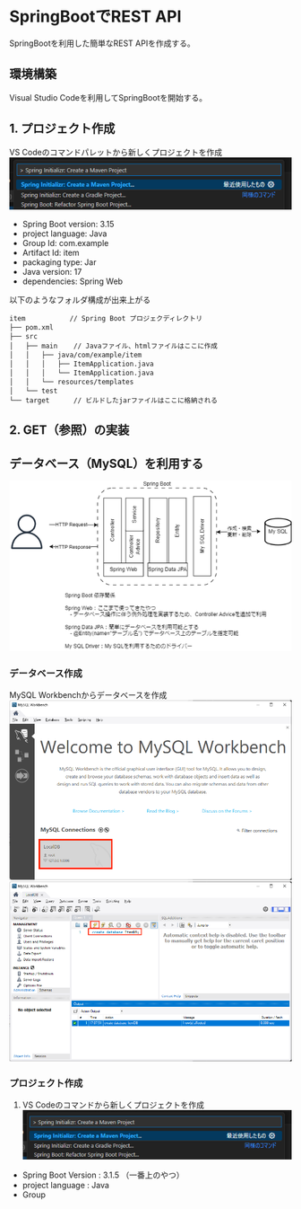 # SpringBootでREST API
SpringBootを利用した簡単なREST APIを作成する。

## 環境構築
Visual Studio Codeを利用してSpringBootを開始する。

## 1. プロジェクト作成
VS Codeのコマンドパレットから新しくプロジェクトを作成
![Create Project](_static/SpringBoot_REST_API/CreatePJ.png)
- Spring Boot version: 3.15
- project language: Java
- Group Id: com.example
- Artifact Id: item
- packaging type: Jar
- Java version: 17
- dependencies: Spring Web

以下のようなフォルダ構成が出来上がる
```
item           // Spring Boot プロジェクディレクトリ
├── pom.xml
├── src
│   ├── main    // Javaファイル、htmlファイルはここに作成
│   │   ├── java/com/example/item
│   │   │   ├── ItemApplication.java
│   │   │   └── ItemApplication.java
│   │   └── resources/templates
│   └── test
└── target      // ビルドしたjarファイルはここに格納される
```


## 2. GET（参照）の実装

## データベース（MySQL）を利用する
![DatabBase](_static/SpringBoot_REST_API/DataBase.png)

### データベース作成
MySQL Workbenchからデータベースを作成
![Opne MySQL Workbench](_static/SpringBoot_REST_API/DB_1.png)
![Create DB](_static/SpringBoot_REST_API/DB_2.png)

### プロジェクト作成
1. VS Codeのコマンドから新しくプロジェクトを作成
![Create Project](_static/SpringBoot_REST_API/CreatePJ.png)
- Spring Boot Version : 3.1.5 （一番上のやつ）
- project language : Java
- Group 